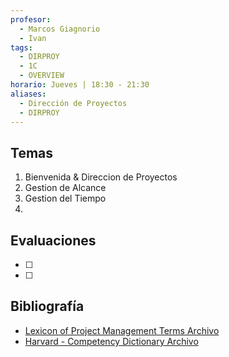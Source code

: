 ```yaml
---
profesor:
  - Marcos Giagnorio
  - Ivan
tags:
  - DIRPROY
  - 1C
  - OVERVIEW
horario: Jueves | 18:30 - 21:30
aliases:
  - Dirección de Proyectos
  - DIRPROY
---
```

## Temas
1. Bienvenida & Direccion de Proyectos
2. Gestion de Alcance
3. Gestion del Tiempo
4. 
## Evaluaciones
- [ ] 
- [ ] 

## Bibliografía
- [Lexicon of Project Management Terms Archivo](https://campusvirtual.austral.edu.ar/mod/resource/view.php?id=1679519)
- [Harvard - Competency Dictionary Archivo](https://campusvirtual.austral.edu.ar/mod/resource/view.php?id=1679520)
